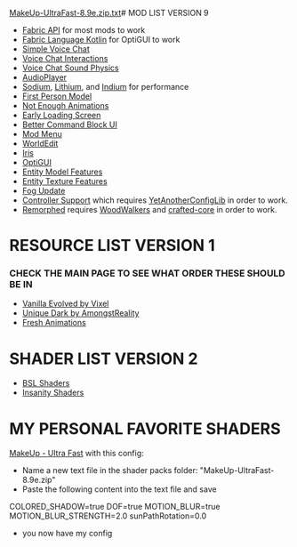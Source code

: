 [MakeUp-UltraFast-8.9e.zip.txt](https://github.com/VastXanderman/mod-list-for-my-minecraft/files/15491419/MakeUp-UltraFast-8.9e.zip.txt)# MOD LIST VERSION 9
* [Fabric API](https://cdn.modrinth.com/data/P7dR8mSH/versions/sswM8UzU/fabric-api-0.99.0%2B1.20.6.jar) for most mods to work
* [Fabric Language Kotlin](https://cdn.modrinth.com/data/Ha28R6CL/versions/afsFajDC/fabric-language-kotlin-1.11.0%2Bkotlin.2.0.0.jar) for OptiGUI to work
* [Simple Voice Chat](https://cdn.modrinth.com/data/9eGKb6K1/versions/SW95br7b/voicechat-fabric-1.20.6-2.5.15.jar)
* [Voice Chat Interactions](https://cdn.modrinth.com/data/qsSP2ZZ0/versions/VoqoSFjv/vcinteraction-fabric-1.20.6-1.0.6.jar)
* [Voice Chat Sound Physics](https://cdn.modrinth.com/data/qyVF9oeo/versions/WiNNhm4M/sound-physics-remastered-fabric-1.20.6-1.4.2.jar)
* [AudioPlayer](https://cdn.modrinth.com/data/SRlzjEBS/versions/JivX9DVU/audioplayer-fabric-1.20.6-1.10.0.jar)
* [Sodium](https://cdn.modrinth.com/data/AANobbMI/versions/IZskON6d/sodium-fabric-0.5.8%2Bmc1.20.6.jar), [Lithium](https://cdn.modrinth.com/data/gvQqBUqZ/versions/bAbb09VF/lithium-fabric-mc1.20.6-0.12.3.jar), and [Indium](https://cdn.modrinth.com/data/Orvt0mRa/versions/Aouse6P7/indium-1.0.30%2Bmc1.20.4.jar) for performance
* [First Person Model](https://cdn.modrinth.com/data/H5XMjpHi/versions/iEvbDCBT/firstperson-fabric-2.4.1-mc1.20.6.jar)
* [Not Enough Animations](https://cdn.modrinth.com/data/MPCX6s5C/versions/roq966Ei/notenoughanimations-fabric-1.7.3-mc1.20.6.jar)
* [Early Loading Screen](https://cdn.modrinth.com/data/qPqMrMUl/versions/bWlN1E2D/early-loading-screen-0.5.0.jar)
* [Better Command Block UI](https://cdn.modrinth.com/data/8iQcgjQ2/versions/qEzsuC3h/bettercommandblockui-0.5.1-1.20.5.jar)
* [Mod Menu](https://cdn.modrinth.com/data/mOgUt4GM/versions/NgnZx44E/modmenu-10.0.0-beta.1.jar)
* [WorldEdit](https://cdn.modrinth.com/data/1u6JkXh5/versions/4tGY0ePl/worldedit-mod-7.3.2.jar)
* [Iris](https://cdn.modrinth.com/data/YL57xq9U/versions/BvVRER1H/iris-1.7.0%2Bmc1.20.6.jar)
* [OptiGUI](https://cdn.modrinth.com/data/JuksLGBQ/versions/2FbON5jl/optigui-2.3.0-beta.2%2B1.20.5.jar)
* [Entity Model Features](https://cdn.modrinth.com/data/4I1XuqiY/versions/84vLaMxp/entity_model_features_fabric_1.20.5-2.0.2.jar)
* [Entity Texture Features](https://cdn.modrinth.com/data/BVzZfTc1/versions/LLAlgYfT/entity_texture_features_fabric_1.20.5-6.0.1.jar)
* [Fog Update](https://cdn.modrinth.com/data/p1WH6sHr/versions/ICTO4ABV/From-The-Fog-1.20.5-1.20.6-v1.9.3-Forge-Fabric.jar)
* [Controller Support](https://cdn.modrinth.com/data/DOUdJVEm/versions/cif1Amua/Controlify-2.0.0-beta.9%2B1.20.6.jar) which requires [YetAnotherConfigLib](https://cdn.modrinth.com/data/1eAoo2KR/versions/rsM9VY0D/YetAnotherConfigLib-3.4.2%2B1.20.5-fabric.jar) in order to work.
* [Remorphed](https://cdn.modrinth.com/data/8aeV5uJW/versions/sVh21cT6/remorphed-3.6.2-fabric.jar) requires [WoodWalkers](https://cdn.modrinth.com/data/Sr1HeD8z/versions/fBGjnzRO/walkers-4.4.3-fabric.jar) and [crafted-core](https://cdn.modrinth.com/data/Dg7PHdkJ/versions/UGwS4VS4/craftedcore-4.2.3-fabric.jar) in order to work.

# RESOURCE LIST VERSION 1
### CHECK THE MAIN PAGE TO SEE WHAT ORDER THESE SHOULD BE IN
* [Vanilla Evolved by Vixel](https://cdn.modrinth.com/data/5Wz8MWHt/versions/LPGB84Jc/VanillaEvolved_1.7.0.zip)
* [Unique Dark by AmongstReality](https://cdn.modrinth.com/data/BaY1UdGV/versions/yJdwgwhE/Unique%20Dark%201.20.6%20%28free%29.zip)
* [Fresh Animations](https://cdn.modrinth.com/data/50dA9Sha/versions/DimjJDVT/FreshAnimations_v1.9.zip)

# SHADER LIST VERSION 2
* [BSL Shaders](https://cdn.modrinth.com/data/Q1vvjJYV/versions/k7zNmcFF/BSL_v8.2.09p2.zip)
* [Insanity Shaders](https://cdn.modrinth.com/data/EQWX2WiO/versions/zitLWTPJ/Insanity-Shader-Universal-v1.600.zip)

# MY PERSONAL FAVORITE SHADERS
[MakeUp - Ultra Fast](https://cdn.modrinth.com/data/izsIPI7a/versions/byJtUwZZ/MakeUp-UltraFast-8.9e.zip) with this config:
* Name a new text file in the shader packs folder: "MakeUp-UltraFast-8.9e.zip"
* Paste the following content into the text file and save

COLORED_SHADOW=true
DOF=true
MOTION_BLUR=true
MOTION_BLUR_STRENGTH=2.0
sunPathRotation=0.0
* you now have my config
  

